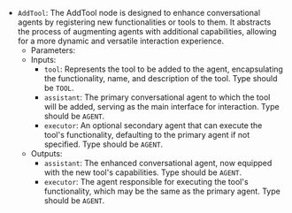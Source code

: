 - `AddTool`: The AddTool node is designed to enhance conversational agents by registering new functionalities or tools to them. It abstracts the process of augmenting agents with additional capabilities, allowing for a more dynamic and versatile interaction experience.
    - Parameters:
    - Inputs:
        - `tool`: Represents the tool to be added to the agent, encapsulating the functionality, name, and description of the tool. Type should be `TOOL`.
        - `assistant`: The primary conversational agent to which the tool will be added, serving as the main interface for interaction. Type should be `AGENT`.
        - `executor`: An optional secondary agent that can execute the tool's functionality, defaulting to the primary agent if not specified. Type should be `AGENT`.
    - Outputs:
        - `assistant`: The enhanced conversational agent, now equipped with the new tool's capabilities. Type should be `AGENT`.
        - `executor`: The agent responsible for executing the tool's functionality, which may be the same as the primary agent. Type should be `AGENT`.
